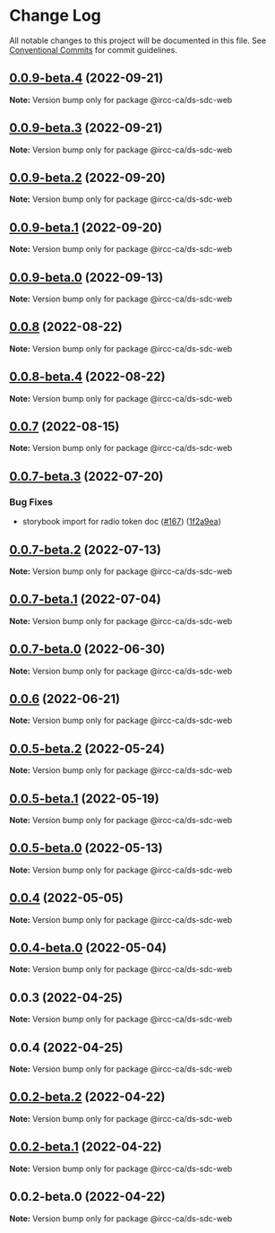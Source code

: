 # Change Log

All notable changes to this project will be documented in this file.
See [Conventional Commits](https://conventionalcommits.org) for commit guidelines.

## [0.0.9-beta.4](https://github.com/IRCC-ca/ds-sdc/compare/@ircc-ca/ds-sdc-web@0.0.9-beta.3...@ircc-ca/ds-sdc-web@0.0.9-beta.4) (2022-09-21)

**Note:** Version bump only for package @ircc-ca/ds-sdc-web





## [0.0.9-beta.3](https://github.com/IRCC-ca/ds-sdc/compare/@ircc-ca/ds-sdc-web@0.0.9-beta.2...@ircc-ca/ds-sdc-web@0.0.9-beta.3) (2022-09-21)

**Note:** Version bump only for package @ircc-ca/ds-sdc-web





## [0.0.9-beta.2](https://github.com/IRCC-ca/ds-sdc/compare/@ircc-ca/ds-sdc-web@0.0.9-beta.1...@ircc-ca/ds-sdc-web@0.0.9-beta.2) (2022-09-20)

**Note:** Version bump only for package @ircc-ca/ds-sdc-web





## [0.0.9-beta.1](https://github.com/IRCC-ca/ds-sdc/compare/@ircc-ca/ds-sdc-web@0.0.9-beta.0...@ircc-ca/ds-sdc-web@0.0.9-beta.1) (2022-09-20)

**Note:** Version bump only for package @ircc-ca/ds-sdc-web





## [0.0.9-beta.0](https://github.com/IRCC-ca/ds-sdc/compare/@ircc-ca/ds-sdc-web@0.0.8...@ircc-ca/ds-sdc-web@0.0.9-beta.0) (2022-09-13)

**Note:** Version bump only for package @ircc-ca/ds-sdc-web





## [0.0.8](https://github.com/IRCC-ca/ds-sdc/compare/@ircc-ca/ds-sdc-web@0.0.8-beta.4...@ircc-ca/ds-sdc-web@0.0.8) (2022-08-22)

**Note:** Version bump only for package @ircc-ca/ds-sdc-web





## [0.0.8-beta.4](https://github.com/IRCC-ca/ds-sdc/compare/@ircc-ca/ds-sdc-web@0.0.7...@ircc-ca/ds-sdc-web@0.0.8-beta.4) (2022-08-22)

**Note:** Version bump only for package @ircc-ca/ds-sdc-web





## [0.0.7](https://github.com/IRCC-ca/ds-sdc/compare/@ircc-ca/ds-sdc-web@0.0.6...@ircc-ca/ds-sdc-web@0.0.7) (2022-08-15)

**Note:** Version bump only for package @ircc-ca/ds-sdc-web





## [0.0.7-beta.3](https://github.com/IRCC-ca/ds-sdc/compare/@ircc-ca/ds-sdc-web@0.0.7-beta.2...@ircc-ca/ds-sdc-web@0.0.7-beta.3) (2022-07-20)


### Bug Fixes

* storybook import for radio token doc ([#167](https://github.com/IRCC-ca/ds-sdc/issues/167)) ([1f2a9ea](https://github.com/IRCC-ca/ds-sdc/commit/1f2a9ea82b56543e832bacf3567e7ec37de8eeb2))





## [0.0.7-beta.2](https://github.com/IRCC-ca/ds-sdc/compare/@ircc-ca/ds-sdc-web@0.0.6...@ircc-ca/ds-sdc-web@0.0.7-beta.2) (2022-07-13)

**Note:** Version bump only for package @ircc-ca/ds-sdc-web





## [0.0.7-beta.1](https://github.com/IRCC-ca/ds-sdc/compare/@ircc-ca/ds-sdc-web@0.0.7-beta.0...@ircc-ca/ds-sdc-web@0.0.7-beta.1) (2022-07-04)

**Note:** Version bump only for package @ircc-ca/ds-sdc-web





## [0.0.7-beta.0](https://github.com/IRCC-ca/ds-sdc/compare/@ircc-ca/ds-sdc-web@0.0.6...@ircc-ca/ds-sdc-web@0.0.7-beta.0) (2022-06-30)

**Note:** Version bump only for package @ircc-ca/ds-sdc-web





## [0.0.6](https://github.com/IRCC-ca/ds-sdc/compare/@ircc-ca/ds-sdc-web@0.0.4...@ircc-ca/ds-sdc-web@0.0.6) (2022-06-21)

**Note:** Version bump only for package @ircc-ca/ds-sdc-web





## [0.0.5-beta.2](https://github.com/IRCC-ca/ds-sdc/compare/@ircc-ca/ds-sdc-web@0.0.5-beta.1...@ircc-ca/ds-sdc-web@0.0.5-beta.2) (2022-05-24)

**Note:** Version bump only for package @ircc-ca/ds-sdc-web





## [0.0.5-beta.1](https://github.com/IRCC-ca/ds-sdc/compare/@ircc-ca/ds-sdc-web@0.0.5-beta.0...@ircc-ca/ds-sdc-web@0.0.5-beta.1) (2022-05-19)

**Note:** Version bump only for package @ircc-ca/ds-sdc-web





## [0.0.5-beta.0](https://github.com/IRCC-ca/ds-sdc/compare/@ircc-ca/ds-sdc-web@0.0.4...@ircc-ca/ds-sdc-web@0.0.5-beta.0) (2022-05-13)

**Note:** Version bump only for package @ircc-ca/ds-sdc-web





## [0.0.4](https://github.com/IRCC-ca/ds-sdc/compare/@ircc-ca/ds-sdc-web@0.0.3...@ircc-ca/ds-sdc-web@0.0.4) (2022-05-05)

**Note:** Version bump only for package @ircc-ca/ds-sdc-web






## [0.0.4-beta.0](https://github.com/IRCC-ca/ds-sdc/compare/@ircc-ca/ds-sdc-web@0.0.3...@ircc-ca/ds-sdc-web@0.0.4-beta.0) (2022-05-04)

**Note:** Version bump only for package @ircc-ca/ds-sdc-web






## 0.0.3 (2022-04-25)

**Note:** Version bump only for package @ircc-ca/ds-sdc-web





## 0.0.4 (2022-04-25)

**Note:** Version bump only for package @ircc-ca/ds-sdc-web





## [0.0.2-beta.2](https://github.com/ionic-team/stencil-component-starter/compare/@ircc-ca/ds-sdc-web@0.0.2-beta.1...@ircc-ca/ds-sdc-web@0.0.2-beta.2) (2022-04-22)

**Note:** Version bump only for package @ircc-ca/ds-sdc-web





## [0.0.2-beta.1](https://github.com/ionic-team/stencil-component-starter/compare/@ircc-ca/ds-sdc-web@0.0.2-beta.0...@ircc-ca/ds-sdc-web@0.0.2-beta.1) (2022-04-22)

**Note:** Version bump only for package @ircc-ca/ds-sdc-web





## 0.0.2-beta.0 (2022-04-22)

**Note:** Version bump only for package @ircc-ca/ds-sdc-web
